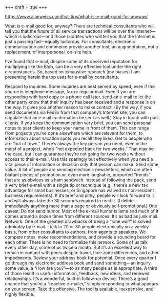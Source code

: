 +++
draft = true
+++

https://www.alanweiss.com/hot-tips/what-is-e-mail-good-for-anyway/

What is e-mail good for, anyway?
There are technical consultants who will tell you that the future of all service transactions will be over the Internet—which is ludicrous—and those Luddites who will tell you that the Internet is just a passing fad—equally ludicrous. For consultants, electronic communication and commerce provide another tool, an augmentation, not a replacement, of interpersonal, on-site help.

I’ve found that e-mail, despite some of its deserved reputation for multiplying like the Blob, can be a very effective tool under the right circumstances. So, based on exhaustive research (my biases) I am presenting herein the top uses for e-mail by consultants.

Respond to inquiries. Some inquiries are best served by speed, even if the source is telephone message, fax or regular mail. Even if you are responding with hard copy or a phone call later, send an e-mail to let the other party know that their inquiry has been received and a response is on the way. It gives you another reason to make contact. (By the way, if you send documents via FedEx from that company’s Internet site, you can stipulate that an e-mail confirmation be sent as well.)
Stay in touch with past clients. If you keep the communication very brief, you can send personal notes to past clients to keep your name in front of them. This can range from projects you’ve done elsewhere which are relevant for them, to information about vacation spots you recall they liked.
Get to people who are “out of town.” There’s always the key person you need, even in the midst of a project, who’s “not expected back for two weeks.” That may be the case, but I can guarantee they’re not going for two weeks without access to their e-mail. Use this sparingly but effectively when you need a vital piece of information or decision only that person can make.
Send some value. A lot of people are sending electronic newsletters, which are often blatant pieces of promotion or, even more laughable, purported “trends” that are as obvious as a ham sandwich. Instead of following the pack, send a very brief e-mail with a single tip or technique (e.g., there’s a new tax advantage for small businesses, or Singapore has waived its non-resident business requirements). If it’s brief and pithy, people will look forward to it and will always take the 30 seconds required to read it. (I delete immediately anything more than a page or obviously self-promotional.) One caveat: Do not send humor. Most of the e-mail humor is lame and much of it comes around a dozen times from different sources. It’s as bad as junk mail.
Network. One of the greatest drawbacks of being a “lone wolf” is solved admirably by e-mail. I talk to 20 or 30 people electronically on a weekly basis, from other consultants to authors, from agents to speakers. We compare notes, make recommendations, and provide a sounding board for each other. There is no need to formalize this network. Some of us talk every other day, some of us twice a month. But it’s an excellent way to remain in contact with peers despite travel, time zone differences, and other impediments.
Review your address book for potential. Once every quarter I go through my electronic address book and send something—an inquiry, some value, a “How are you?”—to as many people as is appropriate. A third of those result in useful information, feedback, new ideas, and renewed relationships. It’s a wonderful, built-in follow-up device.
There’s a good chance that you’re a “reactive e-mailer,” simply responding to what appears on your screen. Take the offensive. The tool is available, inexpensive, and highly flexible.
